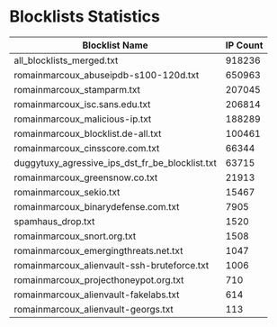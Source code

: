 # Blocklists Statistics
| Blocklist Name | IP Count |
|----|----|
| all_blocklists_merged.txt | 918236 |
| romainmarcoux_abuseipdb-s100-120d.txt | 650963 |
| romainmarcoux_stamparm.txt | 207045 |
| romainmarcoux_isc.sans.edu.txt | 206814 |
| romainmarcoux_malicious-ip.txt | 188289 |
| romainmarcoux_blocklist.de-all.txt | 100461 |
| romainmarcoux_cinsscore.com.txt | 66344 |
| duggytuxy_agressive_ips_dst_fr_be_blocklist.txt | 63715 |
| romainmarcoux_greensnow.co.txt | 21913 |
| romainmarcoux_sekio.txt | 15467 |
| romainmarcoux_binarydefense.com.txt | 7905 |
| spamhaus_drop.txt | 1520 |
| romainmarcoux_snort.org.txt | 1508 |
| romainmarcoux_emergingthreats.net.txt | 1047 |
| romainmarcoux_alienvault-ssh-bruteforce.txt | 1006 |
| romainmarcoux_projecthoneypot.org.txt | 710 |
| romainmarcoux_alienvault-fakelabs.txt | 614 |
| romainmarcoux_alienvault-georgs.txt | 113 |
